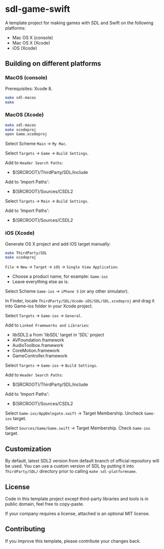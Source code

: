 # sdl-game-swift

A template project for making games with SDL and Swift on the following platforms:
 * Mac OS X (console)
 * Mac OS X (Xcode)
 * iOS (Xcode)

## Building on different platforms

### MacOS (console)

Prerequisites: Xcode 8.

```bash
make sdl-macos
make
```

### MacOS (Xcode)

```bash
make sdl-macos
make xcodeproj
open Game.xcodeproj
```

Select Scheme `Main` -> `My Mac`.

Select `Targets` -> `Game` -> `Build Settings`.

Add to `Header Search Paths`:
 * $(SRCROOT)/ThirdParty/SDL/include

Add to 'Import Paths':
 * $(SRCROOT)/Sources/CSDL2

Select `Targets` -> `Main` -> `Build Settings`.

Add to 'Import Paths':
 * $(SRCROOT)/Sources/CSDL2

### iOS (Xcode)

Generate OS X project and add iOS target manually:

```bash
make ThirdParty/SDL
make xcodeproj
```

`File` -> `New` -> `Target` -> `iOS` -> `Single View Application`.
 * Choose a product name, for example: `Game-ios`
 * Leave everything else as is.

Select Scheme `Game-ios` -> `iPhone 5` (or any other simulator).

In Finder, locate `ThirdParty/SDL/Xcode-iOS/SDL/SDL.xcodeproj` and drag it into Game-ios folder in your Xcode project.

Select `Targets` -> `Game-ios` -> `General`.

Add to `Linked Frameworks and Libraries`:
  * libSDL2.a from 'libSDL' target in 'SDL' project
  * AVFoundation.framework
  * AudioToolbox.framework
  * CoreMotion.framework
  * GameController.framework

Select `Targets` -> `Game-ios` -> `Build Settings`.

Add to `Header Search Paths`:
 * $(SRCROOT)/ThirdParty/SDL/include

Add to 'Import Paths':
 * $(SRCROOT)/Sources/CSDL2

Select `Game-ios/AppDelegate.swift` -> Target Membership. Uncheck `Game-ios` target.

Select `Sources/Game/Game.swift` -> Target Membership. Check `Game-ios` target.

## Customization

By default, latest SDL2 version from default branch of official repository will be used. You can use a custom version of SDL by putting it into `ThirdParty/SDL/` directory prior to calling `make sdl-platformname`.

## License

Code in this template project except third-party libraries and tools is in public domain, feel free to copy-paste.

If your company requires a license, attached is an optional MIT license.

## Contributing

If you improve this template, please contribute your changes back.


